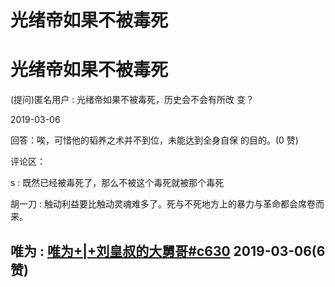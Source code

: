 # 光绪帝如果不被毒死

# 光绪帝如果不被毒死

(提问)匿名用户 : 光绪帝如果不被毒死，历史会不会有所改 变？

2019-03-06

回答：唉，可惜他的韬养之术并不到位，未能达到全身自保 的目的。(0 赞)

评论区：

s : 既然已经被毒死了，那么不被这个毒死就被那个毒死

胡一刀 : 触动利益要比触动灵魂难多了。死与不死地方上的暴力与革命都会席卷而来。

## 唯为 : [唯为](https://mp.weixin.qq.com/s/5r397ycJkUY1g9ylsvc4HQ)[+|+](https://mp.weixin.qq.com/s/5r397ycJkUY1g9ylsvc4HQ)[刘皇叔的大舅哥](https://mp.weixin.qq.com/s/5r397ycJkUY1g9ylsvc4HQ)[#c630](https://mp.weixin.qq.com/s/5r397ycJkUY1g9ylsvc4HQ) 2019-03-06(6 赞)